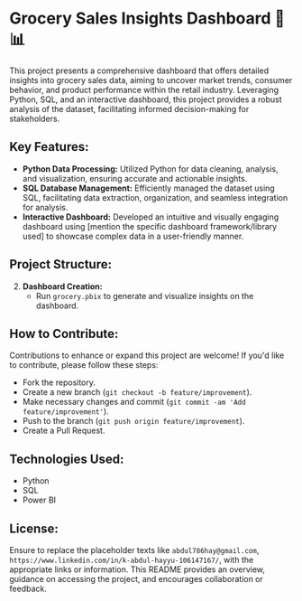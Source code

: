 # Grocery Sales Insights Dashboard 🛒📊

This project presents a comprehensive dashboard that offers detailed insights into grocery sales data, aiming to uncover market trends, consumer behavior, and product performance within the retail industry. Leveraging Python, SQL, and an interactive dashboard, this project provides a robust analysis of the dataset, facilitating informed decision-making for stakeholders.

## Key Features:

- **Python Data Processing:** Utilized Python for data cleaning, analysis, and visualization, ensuring accurate and actionable insights.
- **SQL Database Management:** Efficiently managed the dataset using SQL, facilitating data extraction, organization, and seamless integration for analysis.
- **Interactive Dashboard:** Developed an intuitive and visually engaging dashboard using [mention the specific dashboard framework/library used] to showcase complex data in a user-friendly manner.

## Project Structure:

2. **Dashboard Creation:**
   - Run `grocery.pbix` to generate and visualize insights on the dashboard.

## How to Contribute:

Contributions to enhance or expand this project are welcome! If you'd like to contribute, please follow these steps:
- Fork the repository.
- Create a new branch (`git checkout -b feature/improvement`).
- Make necessary changes and commit (`git commit -am 'Add feature/improvement'`).
- Push to the branch (`git push origin feature/improvement`).
- Create a Pull Request.

## Technologies Used:

- Python
- SQL
- Power BI
## License:



Ensure to replace the placeholder texts like  `abdul786hay@gmail.com`, `https://www.linkedin.com/in/k-abdul-hayyu-106147167/`, with the appropriate links or information. This README provides an overview, guidance on accessing the project, and encourages collaboration or feedback.

